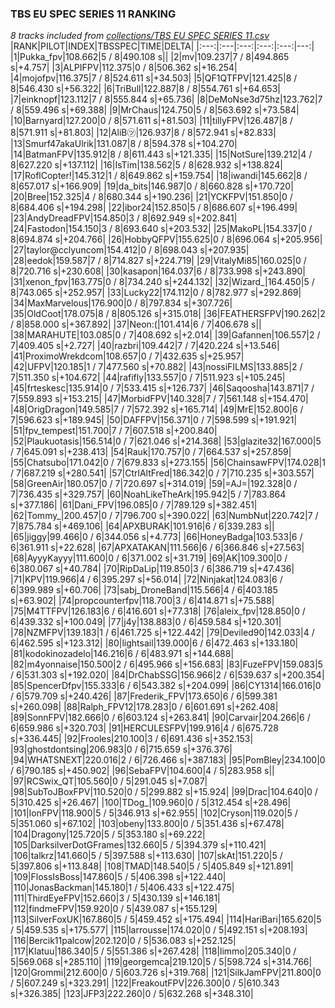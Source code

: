 ### TBS EU SPEC SERIES 11 RANKING
*8 tracks included from [collections/TBS EU SPEC SERIES 11.csv](/collections/TBS%20EU%20SPEC%20SERIES%2011.csv)*
|RANK|PILOT|INDEX|TBSSPEC|TIME|DELTA|
|:---:|:---|:---:|:---:|:---:|---:|
|1|Pukka_fpv|108.662|5 / 8|490.108 s||
|2|mv|109.237|7 / 8|494.865 s|+4.757|
|3|ALPIFPV|112.375|0 / 8|506.362 s|+16.254|
|4|mojofpv|116.375|7 / 8|524.611 s|+34.503|
|5|QF1QTFPV|121.425|8 / 8|546.430 s|+56.322|
|6|TriBull|122.887|8 / 8|554.761 s|+64.653|
|7|einknopf|123.112|7 / 8|555.844 s|+65.736|
|8|DeMoNse3d75hz|123.762|7 / 8|559.496 s|+69.388|
|9|MrChaus|124.750|5 / 8|563.692 s|+73.584|
|10|Barnyard|127.200|0 / 8|571.611 s|+81.503|
|11|tillyFPV|126.487|8 / 8|571.911 s|+81.803|
|12|AliB㋡|126.937|8 / 8|572.941 s|+82.833|
|13|Smurf47akaUlrik|131.087|8 / 8|594.378 s|+104.270|
|14|BatmanFPV|135.912|8 / 8|611.443 s|+121.335|
|15|NotSure|139.212|4 / 8|627.220 s|+137.112|
|16|IsTim|138.562|5 / 8|628.932 s|+138.824|
|17|RoflCopter!|145.312|1 / 8|649.862 s|+159.754|
|18|iwandi|145.662|8 / 8|657.017 s|+166.909|
|19|da_bits|146.987|0 / 8|660.828 s|+170.720|
|20|Bree|152.325|4 / 8|680.344 s|+190.236|
|21|YCKFPV|151.850|0 / 8|684.406 s|+194.298|
|22|ibor24|152.850|5 / 8|686.607 s|+196.499|
|23|AndyDreadFPV|154.850|3 / 8|692.949 s|+202.841|
|24|Fastodon|154.150|3 / 8|693.640 s|+203.532|
|25|MakoPL|154.337|0 / 8|694.874 s|+204.766|
|26|HobbyQFPV|155.625|0 / 8|696.064 s|+205.956|
|27|taylor@cclyuncom|154.412|0 / 8|698.043 s|+207.935|
|28|eedok|159.587|7 / 8|714.827 s|+224.719|
|29|VitalyMi85|160.025|0 / 8|720.716 s|+230.608|
|30|kasapon|164.037|6 / 8|733.998 s|+243.890|
|31|xenon_fpv|163.775|0 / 8|734.240 s|+244.132|
|32|Wizard_|164.450|5 / 8|743.065 s|+252.957|
|33|Lucky22|174.112|0 / 8|782.977 s|+292.869|
|34|MaxMarvelous|176.900|0 / 8|797.834 s|+307.726|
|35|OldCoot|178.075|8 / 8|805.126 s|+315.018|
|36|FEATHERSFPV|190.262|2 / 8|858.000 s|+367.892|
|37|Neon:(|101.414|6 / 7|406.678 s||
|38|MARAHUTE|103.085|0 / 7|408.692 s|+2.014|
|39|Gafannen|106.557|2 / 7|409.405 s|+2.727|
|40|razbri|109.442|7 / 7|420.224 s|+13.546|
|41|ProximoWrekdcom|108.657|0 / 7|432.635 s|+25.957|
|42|UFPV|120.185|1 / 7|477.560 s|+70.882|
|43|nossiFILMS|133.885|2 / 7|511.350 s|+104.672|
|44|rafifly|133.557|0 / 7|511.923 s|+105.245|
|45|frteskesc|135.914|0 / 7|533.415 s|+126.737|
|46|Saqoosha|143.871|7 / 7|559.893 s|+153.215|
|47|MorbidFPV|140.328|7 / 7|561.148 s|+154.470|
|48|OrigDragon|149.585|7 / 7|572.392 s|+165.714|
|49|MrE|152.800|6 / 7|596.623 s|+189.945|
|50|DAFFPV|156.371|0 / 7|598.599 s|+191.921|
|51|fpv_tempest|151.700|7 / 7|607.518 s|+200.840|
|52|Plaukuotasis|156.514|0 / 7|621.046 s|+214.368|
|53|glazite32|167.000|5 / 7|645.091 s|+238.413|
|54|Rauk|170.757|0 / 7|664.537 s|+257.859|
|55|Chatsubo|171.042|0 / 7|679.833 s|+273.155|
|56|ChainsawFPV|174.028|1 / 7|687.219 s|+280.541|
|57|CtrlAltFred|186.342|0 / 7|710.235 s|+303.557|
|58|GreenAir|180.057|0 / 7|720.697 s|+314.019|
|59|=AJ=|192.328|0 / 7|736.435 s|+329.757|
|60|NoahLikeTheArk|195.942|5 / 7|783.864 s|+377.186|
|61|Dani_FPV|196.085|0 / 7|789.129 s|+382.451|
|62|Tommy_|200.457|0 / 7|796.700 s|+390.022|
|63|NumbNut|220.742|7 / 7|875.784 s|+469.106|
|64|APXBURAK|101.916|6 / 6|339.283 s||
|65|jiggy|99.466|0 / 6|344.056 s|+4.773|
|66|HoneyBadga|103.533|6 / 6|361.911 s|+22.628|
|67|APXATAKAN|111.566|6 / 6|366.846 s|+27.563|
|68|AyyyKayyy|111.600|0 / 6|371.002 s|+31.719|
|69|AK|109.300|0 / 6|380.067 s|+40.784|
|70|RipDaLip|119.850|3 / 6|386.719 s|+47.436|
|71|KPV|119.966|4 / 6|395.297 s|+56.014|
|72|Ninjakat|124.083|6 / 6|399.989 s|+60.706|
|73|sabj_DroneBand|115.566|4 / 6|403.185 s|+63.902|
|74|propcounterfpv|118.700|3 / 6|414.871 s|+75.588|
|75|M4TTFPV|126.183|6 / 6|416.601 s|+77.318|
|76|aleix_fpv|128.850|0 / 6|439.332 s|+100.049|
|77|j4y|138.883|0 / 6|459.584 s|+120.301|
|78|NZMFPV|139.183|1 / 6|461.725 s|+122.442|
|79|Deviled90|142.033|4 / 6|462.595 s|+123.312|
|80|lightsail|139.000|6 / 6|472.463 s|+133.180|
|81|kodokinozadelo|146.216|6 / 6|483.971 s|+144.688|
|82|m4yonnaise|150.500|2 / 6|495.966 s|+156.683|
|83|FuzeFPV|159.083|5 / 6|531.303 s|+192.020|
|84|DrChabSSG|156.966|2 / 6|539.637 s|+200.354|
|85|SpencerDfpv|155.333|6 / 6|543.382 s|+204.099|
|86|CY1314|166.016|0 / 6|579.709 s|+240.426|
|87|Frederik_FPV|173.650|6 / 6|599.381 s|+260.098|
|88|Ralph_FPV12|178.283|0 / 6|601.691 s|+262.408|
|89|SonnFPV|182.666|0 / 6|603.124 s|+263.841|
|90|Carvair|204.266|6 / 6|659.986 s|+320.703|
|91|HERCULESFPV|199.916|4 / 6|675.728 s|+336.445|
|92|Frooles|210.100|3 / 6|691.436 s|+352.153|
|93|ghostdontsing|206.983|0 / 6|715.659 s|+376.376|
|94|WHATSNEXT|220.016|2 / 6|726.466 s|+387.183|
|95|PomBley|234.100|0 / 6|790.185 s|+450.902|
|96|SebaFPV|104.600|4 / 5|283.958 s||
|97|RCSwix_QT|105.560|0 / 5|291.045 s|+7.087|
|98|SubToJBoxFPV|110.520|0 / 5|299.882 s|+15.924|
|99|Drac|104.640|0 / 5|310.425 s|+26.467|
|100|TDog_|109.960|0 / 5|312.454 s|+28.496|
|101|IonFPV|118.900|5 / 5|346.913 s|+62.955|
|102|Cryson|119.020|5 / 5|351.060 s|+67.102|
|103|obeny|133.800|0 / 5|351.436 s|+67.478|
|104|Dragony|125.720|5 / 5|353.180 s|+69.222|
|105|DarksilverDotGFrames|132.660|5 / 5|394.379 s|+110.421|
|106|talkrz|141.660|5 / 5|397.588 s|+113.630|
|107|skAt|151.220|5 / 5|397.806 s|+113.848|
|108|TMAD|148.540|5 / 5|405.849 s|+121.891|
|109|FlossIsBoss|147.860|5 / 5|406.398 s|+122.440|
|110|JonasBackman|145.180|1 / 5|406.433 s|+122.475|
|111|ThirdEyeFPV|152.660|3 / 5|430.139 s|+146.181|
|112|findmeFPV|159.920|0 / 5|439.087 s|+155.129|
|113|SilverFoxUK|167.860|5 / 5|459.452 s|+175.494|
|114|HariBari|165.620|5 / 5|459.535 s|+175.577|
|115|larrousse|174.020|0 / 5|492.151 s|+208.193|
|116|Bercik11palcow|202.120|0 / 5|536.083 s|+252.125|
|117|Klatuu|186.340|5 / 5|551.386 s|+267.428|
|118|limmo|205.340|0 / 5|569.068 s|+285.110|
|119|georgemca|219.120|5 / 5|598.724 s|+314.766|
|120|Grommi|212.600|0 / 5|603.726 s|+319.768|
|121|SilkJamFPV|211.800|0 / 5|607.249 s|+323.291|
|122|FreakoutFPV|226.300|0 / 5|610.343 s|+326.385|
|123|JFP3|222.260|0 / 5|632.268 s|+348.310|
